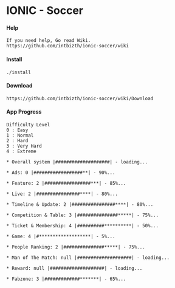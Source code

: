 IONIC - Soccer
=============================

#### Help
```
If you need help, Go read Wiki.
https://github.com/intbizth/ionic-soccer/wiki
```

#### Install
```
./install
```

#### Download
```
https://github.com/intbizth/ionic-soccer/wiki/Download
```

#### App Progress
```
Difficulty Level
0 : Easy
1 : Normal
2 : Hard
3 : Very Hard
4 : Extreme
```

```
* Overall system |####################| - loading...
```

```
* Ads: 0 |##################**| - 90%...
```

```
* Feature: 2 |#################***| - 85%...
```

```
* Live: 2 |################****| - 80%...
```

```
* Timeline & Update: 2 |################****| - 80%...
```

```
* Competition & Table: 3 |###############*****| - 75%...
```

```
* Ticket & Membership: 4 |##########**********| - 50%...
```

```
* Game: 4 |#*******************| - 5%...
```

```
* People Ranking: 2 |###############*****| - 75%...
```

```
* Man of The Match: null |####################| - loading...
```

```
* Reward: null |####################| - loading...
```

```
* Fabzone: 3 |#############*******| - 65%...
```
